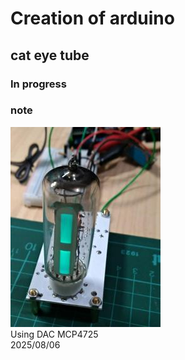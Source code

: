 # Creation of arduino
## cat eye tube
### In progress
### note
![pic](00_cat_eye_tube/pic/s_phototype1b.jpg)<br>
Using DAC MCP4725  
2025/08/06  
